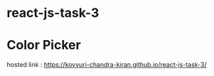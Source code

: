 # react-js-task-3
# Color Picker
hosted link : https://kovvuri-chandra-kiran.github.io/react-js-task-3/
